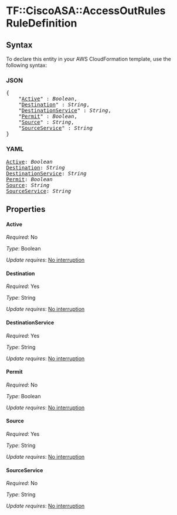 # TF::CiscoASA::AccessOutRules RuleDefinition

## Syntax

To declare this entity in your AWS CloudFormation template, use the following syntax:

### JSON

<pre>
{
    "<a href="#active" title="Active">Active</a>" : <i>Boolean</i>,
    "<a href="#destination" title="Destination">Destination</a>" : <i>String</i>,
    "<a href="#destinationservice" title="DestinationService">DestinationService</a>" : <i>String</i>,
    "<a href="#permit" title="Permit">Permit</a>" : <i>Boolean</i>,
    "<a href="#source" title="Source">Source</a>" : <i>String</i>,
    "<a href="#sourceservice" title="SourceService">SourceService</a>" : <i>String</i>
}
</pre>

### YAML

<pre>
<a href="#active" title="Active">Active</a>: <i>Boolean</i>
<a href="#destination" title="Destination">Destination</a>: <i>String</i>
<a href="#destinationservice" title="DestinationService">DestinationService</a>: <i>String</i>
<a href="#permit" title="Permit">Permit</a>: <i>Boolean</i>
<a href="#source" title="Source">Source</a>: <i>String</i>
<a href="#sourceservice" title="SourceService">SourceService</a>: <i>String</i>
</pre>

## Properties

#### Active

_Required_: No

_Type_: Boolean

_Update requires_: [No interruption](https://docs.aws.amazon.com/AWSCloudFormation/latest/UserGuide/using-cfn-updating-stacks-update-behaviors.html#update-no-interrupt)

#### Destination

_Required_: Yes

_Type_: String

_Update requires_: [No interruption](https://docs.aws.amazon.com/AWSCloudFormation/latest/UserGuide/using-cfn-updating-stacks-update-behaviors.html#update-no-interrupt)

#### DestinationService

_Required_: Yes

_Type_: String

_Update requires_: [No interruption](https://docs.aws.amazon.com/AWSCloudFormation/latest/UserGuide/using-cfn-updating-stacks-update-behaviors.html#update-no-interrupt)

#### Permit

_Required_: No

_Type_: Boolean

_Update requires_: [No interruption](https://docs.aws.amazon.com/AWSCloudFormation/latest/UserGuide/using-cfn-updating-stacks-update-behaviors.html#update-no-interrupt)

#### Source

_Required_: Yes

_Type_: String

_Update requires_: [No interruption](https://docs.aws.amazon.com/AWSCloudFormation/latest/UserGuide/using-cfn-updating-stacks-update-behaviors.html#update-no-interrupt)

#### SourceService

_Required_: No

_Type_: String

_Update requires_: [No interruption](https://docs.aws.amazon.com/AWSCloudFormation/latest/UserGuide/using-cfn-updating-stacks-update-behaviors.html#update-no-interrupt)

